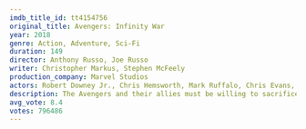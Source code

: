 ```yaml
---
imdb_title_id: tt4154756
original_title: Avengers: Infinity War
year: 2018
genre: Action, Adventure, Sci-Fi
duration: 149
director: Anthony Russo, Joe Russo
writer: Christopher Markus, Stephen McFeely
production_company: Marvel Studios
actors: Robert Downey Jr., Chris Hemsworth, Mark Ruffalo, Chris Evans, Scarlett Johansson, Don Cheadle, Benedict Cumberbatch, Tom Holland, Chadwick Boseman, Zoe Saldana, Karen Gillan, Tom Hiddleston, Paul Bettany, Elizabeth Olsen, Anthony Mackie
description: The Avengers and their allies must be willing to sacrifice all in an attempt to defeat the powerful Thanos before his blitz of devastation and ruin puts an end to the universe.
avg_vote: 8.4
votes: 796486
---
```


